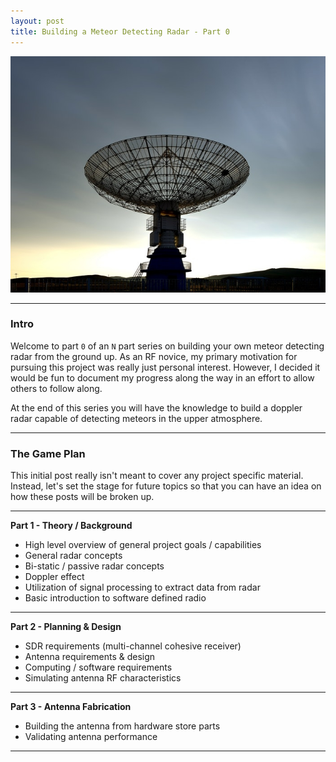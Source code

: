 ```yaml
---
layout: post
title: Building a Meteor Detecting Radar - Part 0
---
```


![](/images/2020-11-11-building-your-own-meteor-detecting-radar-part-0/radar-intro.jpg)

----
### Intro
Welcome to part `0` of an `N` part series on building your own meteor detecting radar from the ground up. As an RF novice, my primary motivation for pursuing this project was really just personal interest. However, I decided it would be fun to document my progress along the way in an effort to allow others to follow along.

At the end of this series you will have the knowledge to build a doppler radar capable of detecting meteors in the upper atmosphere.

------

### The Game Plan
This initial post really isn't meant to cover any project specific material. Instead, let's set the stage for future topics so that you can have an idea on how these posts will be broken up.

------

**Part 1 - Theory / Background**
- High level overview of general project goals / capabilities 
- General radar concepts
- Bi-static / passive radar concepts
- Doppler effect
- Utilization of signal processing to extract data from radar
- Basic introduction to software defined radio

------

**Part 2 - Planning & Design**
- SDR requirements (multi-channel cohesive receiver)
- Antenna requirements & design
- Computing / software requirements 
- Simulating antenna RF characteristics

---- 
**Part 3 - Antenna Fabrication**
- Building the antenna from hardware store parts
- Validating antenna performance

----



